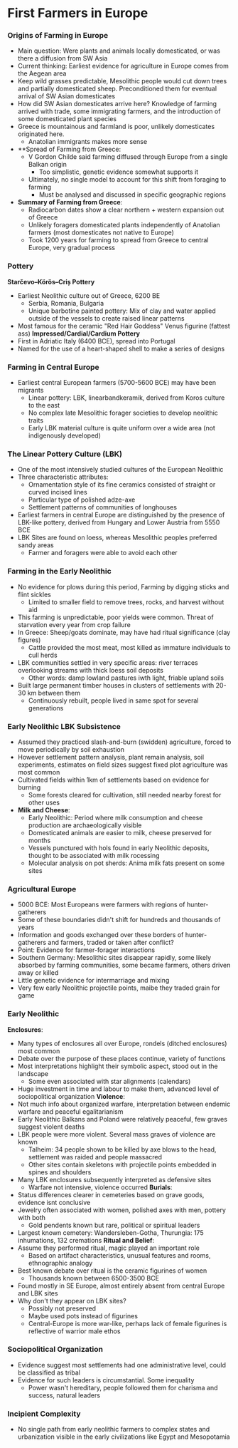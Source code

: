 # First Farmers in Europe
### Origins of Farming in Europe
 - Main question: Were plants and animals locally domesticated, or was there a diffusion from SW Asia
 - Current thinking: Earliest evidence for agriculture in Europe comes from the Aegean area
 - Keep wild grasses predictable, Mesolithic people would cut down trees and partially domesticated sheep. Preconditioned them for eventual arrival of SW Asian domesticates
 - How did SW Asian domesticates arrive here? Knowledge of farming arrived with trade, some immigrating farmers, and the introduction of some domesticated plant species
 - Greece is mountainous and farmland is poor, unlikely domesticates originated here.
	 - Anatolian immigrants makes more sense
 - **Spread of Farming from Greece:
	 - V  Gordon Childe said farming diffused through Europe from a single Balkan origin
		 - Too simplistic, genetic evidence somewhat supports it
	 - Ultimately, no single model to account for this shift from foraging to farming
		 - Must be analysed and discussed in specific geographic regions
 - **Summary of Farming from Greece**:
	 - Radiocarbon dates show a clear northern + western expansion out of Greece
	 - Unlikely foragers domesticated plants independently of Anatolian farmers (most domesticates not native to Europe)
	 - Took 1200 years for farming to spread from Greece to central Europe, very gradual process

### Pottery
**Starčevo–Körös–Criș Pottery**
 - Earliest Neolithic culture out of Greece, 6200 BE
	 - Serbia, Romania, Bulgaria
	 - Unique barbotine painted pottery: Mix of clay and water applied outside of the vessels to create raised linear patterns
 - Most famous for the ceramic "Red Hair Goddess" Venus figurine (fattest ass)
**Impressed/Cardial/Cardium Pottery**
 - First in Adriatic Italy (6400 BCE), spread into Portugal
 - Named for the use of a heart-shaped shell to make a series of designs

###  Farming in Central Europe
 - Earliest central European farmers (5700-5600 BCE) may have been migrants
	 - Linear pottery: LBK, linearbandkeramik, derived from Koros culture to the east
	 - No complex late Mesolithic forager societies to develop neolithic traits
	 - Early LBK material culture is quite uniform over a wide area (not indigenously developed)

### The Linear Pottery Culture (LBK)
 - One of the most intensively studied cultures of the European Neolithic
 - Three characteristic attributes:
	 - Ornamentation style of its fine ceramics consisted of straight or curved incised lines
	 - Particular type of polished adze-axe
	 - Settlement patterns of communities of longhouses
 - Earliest farmers in central Europe are distinguished by the presence of LBK-like pottery, derived from Hungary and Lower Austria from 5550 BCE
 - LBK Sites are found on loess, whereas Mesolithic peoples preferred sandy areas
	 - Farmer and foragers were able to avoid each other

### Farming in the Early Neolithic
 - No evidence for plows during this period, Farming by digging sticks and flint sickles
	 - Limited to smaller field to remove trees, rocks, and harvest without aid
 - This farming is unpredictable, poor yields were common. Threat of starvation every year from crop failure
 - In Greece: Sheep/goats dominate, may have had ritual significance (clay figures)
	 - Cattle provided the most meat, most killed as immature individuals to cull herds
 - LBK communities settled in very specific areas: river terraces overlooking streams with thick loess soil deposits
	 - Other words: damp lowland pastures iwth light, friable upland soils
 - Built large permanent timber houses in clusters of settlements with 20-30 km between them
	 - Continuously rebuilt, people lived in same spot for several generations

### Early Neolithic LBK Subsistence
 - Assumed they practiced slash-and-burn (swidden) agriculture, forced to move periodically by soil exhaustion
 - However settlement pattern analysis, plant remain analysis, soil experiments, estimates on field sizes suggest fixed plot agriculture was most common
 - Cultivated fields within 1km of settlements based on evidence for burning
	 - Some forests cleared for cultivation, still needed nearby forest for other uses
 - **Milk and Cheese**:
	 - Early Neolithic: Period where milk consumption and cheese production are archaeologically visible
	 - Domesticated animals are easier to milk, cheese preserved for months
	 - Vessels punctured with hols found in early Neolithic deposits, thought to be associated with milk rocessing
	 - Molecular analysis on pot sherds: Anima milk fats present on some sites

### Agricultural Europe
 - 5000 BCE: Most Europeans were farmers with regions of hunter-gatherers
 - Some of these boundaries didn't shift for hundreds and thousands of years
 - Information and goods exchanged over these borders of hunter-gatherers and farmers, traded or taken after conflict?
 - Point: Evidence for farmer-forager interactions
 - Southern Germany: Mesolithic sites disappear rapidly, some likely absorbed by farming communities, some became farmers, others driven away or killed
 - Little genetic evidence for intermarriage and mixing
 - Very few early Neolithic projectile points, maibe they traded grain for game

### Early Neolithic
**Enclosures**:
 - Many types of enclosures all over Europe, rondels (ditched enclosures) most common
 - Debate over the purpose of these places continue, variety of functions
 - Most interpretations highlight their symbolic aspect, stood out in the landscape
	 - Some even associated with star alignments (calendars)
 - Huge investment in time and labour to make them, advanced level of sociopolitical organization
**Violence**:
 - Not much info about organized warfare, interpretation between endemic warfare and peaceful egalitarianism
 - Early Neolithic Balkans and Poland were relatively peaceful, few graves suggest violent deaths
 - LBK people were more violent. Several mass graves of violence are known
	 - Talheim: 34 people shown to be killed by axe blows to the head, settlement was raided and people massacred
	 - Other sites contain skeletons with projectile points embedded in spines and shoulders
 - Many LBK enclosures subsequently interpreted as defensive sites
	 - Warfare not intensive, violence occurred
**Burials**:
 - Status differences clearer in cemeteries based on grave goods, evidence isnt conclusive
 - Jewelry often associated with women, polished axes with men, pottery with both
	 - Gold pendents known but rare, political or spiritual leaders
 - Largest known cemetery: Wandersleben-Gotha, Thurungia: 175 inhumations, 132 cremations
**Ritual and Belief**:
 - Assume they performed ritual, magic played an important role
	 - Based on artifact characteristics, unusual features and rooms, ethnographic analogy
 - Best known debate over ritual is the ceramic figurines of women
	 - Thousands known between 6500-3500 BCE
 - Found mostly in SE Europe, almost entirely absent from central Europe and LBK sites
 - Why don't they appear on LBK sites?
	 - Possibly not preserved
	 - Maybe used pots instead of figurines
	 - Central-Europe is more war-like, perhaps lack of female figurines is reflective of warrior male ethos

### Sociopolitical Organization
 - Evidence suggest most settlements had one administrative level, could be classified as tribal
 - Evidence for such leaders is circumstantial. Some inequality
	 - Power wasn't hereditary, people followed them for charisma and success, natural leaders

### Incipient Complexity
 - No single path from early neolithic farmers to complex states and urbanization visible in the early civilizations like Egypt and Mesopotamia
